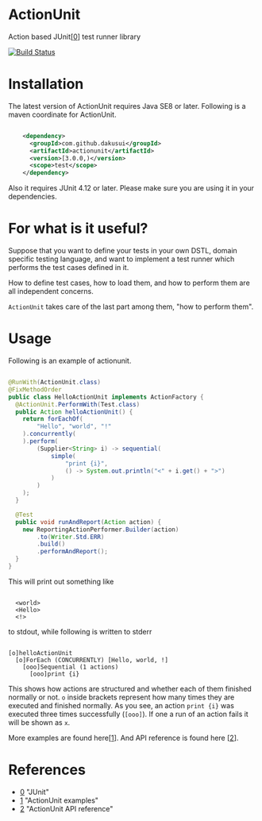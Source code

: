 # ActionUnit
Action based JUnit[[0]] test runner library

[![Build Status](https://travis-ci.org/dakusui/actionunit.svg?branch=master)](https://travis-ci.org/dakusui/actionunit)

# Installation
The latest version of ActionUnit requires Java SE8 or later.
Following is a maven coordinate for ActionUnit.

```xml

    <dependency>
      <groupId>com.github.dakusui</groupId>
      <artifactId>actionunit</artifactId>
      <version>[3.0.0,)</version>
      <scope>test</scope>
    </dependency>
```

Also it requires JUnit 4.12 or later. Please make sure you are using it in your dependencies.

# For what is it useful?
Suppose that you want to define your tests in your own DSTL, domain specific testing 
language, and want to implement a test runner which performs the test cases defined 
in it.

How to define test cases, how to load them, and how to perform them are all independent
concerns.

```ActionUnit``` takes care of the last part among them, "how to perform them".

# Usage

Following is an example of actionunit.

```java

@RunWith(ActionUnit.class)
@FixMethodOrder
public class HelloActionUnit implements ActionFactory {
  @ActionUnit.PerformWith(Test.class)
  public Action helloActionUnit() {
    return forEachOf(
        "Hello", "world", "!"
    ).concurrently(
    ).perform(
        (Supplier<String> i) -> sequential(
            simple(
                "print {i}",
                () -> System.out.println("<" + i.get() + ">")
            )
        )
    );
  }

  @Test
  public void runAndReport(Action action) {
    new ReportingActionPerformer.Builder(action)
        .to(Writer.Std.ERR)
        .build()
        .performAndReport();
  }
}
```

This will print out something like

```

  <world>
  <Hello>
  <!>
```
to stdout, while following is written to stderr

```

[o]helloActionUnit
  [o]ForEach (CONCURRENTLY) [Hello, world, !]
    [ooo]Sequential (1 actions)
      [ooo]print {i}
```

This shows how actions are structured and whether each of them finished normally 
or not. ```o``` inside brackets represent how many times they are executed and 
finished normally. As you see, an action ```print {i}``` was executed three times 
successfully (```[ooo]```). If one a run of an action fails it will be shown as
```x```.


More examples are found here[[1]].
And API reference is found here [[2]].

# References
* [0] "JUnit"
* [1] "ActionUnit examples"
* [2] "ActionUnit API reference"

[0]: http://junit.org/junit4/
[1]: https://github.com/dakusui/actionunit/tree/master/src/test/java/com/github/dakusui/actionunit/examples
[2]: https://dakusui.github.io/actionunit/
